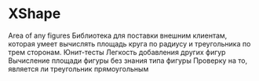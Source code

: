 # XShape
Area of any figures
Библиотека для поставки внешним клиентам, которая умеет вычислять площадь круга по радиусу и треугольника по трем сторонам. 
Юнит-тесты
Легкость добавления других фигур
Вычисление площади фигуры без знания типа фигуры
Проверку на то, является ли треугольник прямоугольным
